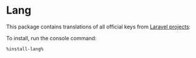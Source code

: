 # Lang

This package contains translations of all official keys from [Laravel projects](https://laravel-lang.com):

<include from="lists-laravel-projects.topic" element-id="lists-laravel-projects"/>

To install, run the console command:

```Bash
%install-lang%
```
